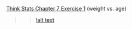 [Think Stats Chapter 7 Exercise 1](http://greenteapress.com/thinkstats2/html/thinkstats2008.html#toc70) (weight vs. age)

>> [!alt text](https://github.com/yk2684/dsp/blob/master/statistics/images/scatterplot.png)
